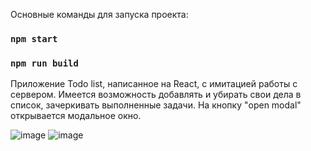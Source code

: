 Основные команды для запуска проекта:
### `npm start`
### `npm run build`
Приложение Todo list, написанное на React, с имитацией работы с сервером. Имеется возможность добавлять и убирать свои дела в список, зачеркивать выполненные задачи. На кнопку "open modal" открывается модальное окно.

![image](https://user-images.githubusercontent.com/24972457/177537010-effb6688-3ca2-47c3-99b9-fc2923068937.png)
![image](https://user-images.githubusercontent.com/24972457/177537071-e7688ec6-4d3d-49e7-aa22-e88d21f5b175.png)


